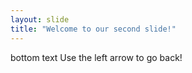 ```yaml
---
layout: slide
title: "Welcome to our second slide!"
---
```

bottom text
Use the left arrow to go back!